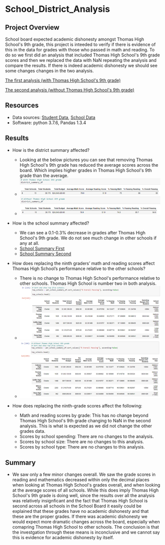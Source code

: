 # School_District_Analysis


## Project Overview
School board expected academic dishonesty amongst Thomas High School's 9th grade, this project is inteeded to verify if there is evidence of this in the data for grades with those who passed in math and reading. To do so we first did an analysis that included Thomas High School's 9th grade scores and then we replaced the data with NaN repeating the analysis and compare the results. If there is indeed academic dishonesty we should see some changes changes in the two analysis.

[The first analysis (with Thomas High School's 9th grade)](PyCitySchools.ipynb)

[The second analysis (without Thomas High School's 9th grade)](PyCitySchools_Challenge.ipynb)

## Resources
- Data sources: [Student Data](Resources/students_complete.csv), [School Data](Resources/schools_complete.csv)
- Software: python 3.7.6, Pandas 1.3.4

## Results

- How is the district summary affected?
  - Looking at the below pictures you can see that removing Thomas High School's 9th grade has reduced the average scores across the board. Which implies higher grades in Thomas High School's 9th grade than the average.
  - ![District Summary first analysis](https://github.com/drruff/School_District_Analysis/blob/main/Resources/District_summary_first.PNG)
  - ![District Summary second analysis](https://github.com/drruff/School_District_Analysis/blob/main/Resources/District_summary_second.PNG)

- How is the school summary affected?
  - We can see a 0.1-0.3% decrease in grades after Thomas High School's 9th grade. We do not see much change in other schools if any at all.
  -  [School Summary First](https://github.com/drruff/School_District_Analysis/blob/main/Resources/Per_School_Summary_first.PNG)
  -  [School Summary Second](https://github.com/drruff/School_District_Analysis/blob/main/Resources/District_summary_second.PNG)

- How does replacing the ninth graders’ math and reading scores affect Thomas High School’s performance relative to the other schools?
  - There is no change to Thomas High School's performance relative to other schools. Thomas High School is number two in both analysis.
  - ![Top Scoring School first](https://github.com/drruff/School_District_Analysis/blob/main/Resources/Top_schools_first.PNG)
  - ![Top Scoring School second](https://github.com/drruff/School_District_Analysis/blob/main/Resources/Top_schools_second.PNG)

- How does replacing the ninth-grade scores affect the following:
  - Math and reading scores by grade: This has no change beyond Thomas High School's 9th grade changing to NaN in the second analysis. This is what is expected as we did not change the other grades data.
  - Scores by school spending: There are no changes to the analysis. 
  - Scores by school size: There are no changes to this analysis.
  - Scores by school type: There are no changes to this analysis.

## Summary

- We saw only a few minor changes overall. We saw the grade scores in reading and mathematics decreased within only the decimal places when looking at Thomas High School's grades overall, and when looking at the average scores of all schools. While this does imply Thomas High School's 9th grade is doing well, since the results over all the analysis was relatively insignficant and the fact that Thomas High School is second across all schools in the School Board it easily could be explained that these grades have no academic dishonesty and that these are the proper grades. If there was academic dishonesty we would expect more dramatic changes across the board, especially when comapring Thomas High School to other schools. The conclusion is that the investgation through these means is inconclusive and we cannot say this is evidence for academic dishonesty by itself. 

